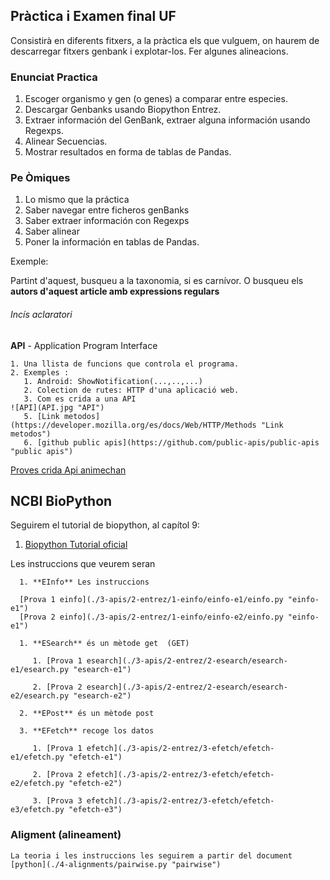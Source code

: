 ## Pràctica i Examen final UF

Consistirà en diferents fitxers, a la pràctica els que vulguem, on haurem de descarregar fitxers genbank i explotar-los. Fer algunes alineacions.


### Enunciat Practica

1. Escoger organismo y gen (o genes) a comparar entre especies.
2. Descargar Genbanks usando Biopython Entrez.
3. Extraer información del GenBank, extraer alguna información usando Regexps.
4. Alinear Secuencias.
5. Mostrar resultados en forma de tablas de Pandas.

### Pe Òmiques

1. Lo mismo que la práctica
2. Saber navegar entre ficheros genBanks
3. Saber extraer información con Regexps
4. Saber alinear
5. Poner la información en tablas de Pandas.


Exemple:

Partint d'aquest, busqueu a la taxonomia, si es carnívor.
O busqueu els **autors d'aquest article amb expressions regulars**


###### Incís aclaratori

**API** - Application Program Interface

    1. Una llista de funcions que controla el programa.
    2. Exemples : 
       1. Android: ShowNotification(...,..,...)
       2. Colection de rutes: HTTP d'una aplicació web.
       3. Com es crida a una API 
    ![API](API.jpg "API")
       5. [Link metodos](https://developer.mozilla.org/es/docs/Web/HTTP/Methods "Link metodos")
       6. [github public apis](https://github.com/public-apis/public-apis "public apis")
   
   [Proves crida Api animechan](./3-apis/1-requests/animechan.py "crida animechan")


   ## NCBI BioPython

   Seguirem el tutorial de biopython, al capítol 9:

   1. [Biopython Tutorial oficial](http://biopython.org/DIST/docs/tutorial/Tutorial.html#sec143 "biopython")
   
   Les instruccions que veurem seran

      1. **EInfo** Les instruccions 
   
      [Prova 1 einfo](./3-apis/2-entrez/1-einfo/einfo-e1/einfo.py "einfo-e1")
      [Prova 2 einfo](./3-apis/2-entrez/1-einfo/einfo-e2/einfo.py "einfo-e1")
   
      1. **ESearch** és un mètode get  (GET)
   
         1. [Prova 1 esearch](./3-apis/2-entrez/2-esearch/esearch-e1/esearch.py "esearch-e1")
   
         2. [Prova 2 esearch](./3-apis/2-entrez/2-esearch/esearch-e2/esearch.py "esearch-e2")
   
      2. **EPost** és un mètode post
   
      3. **EFetch** recoge los datos

         1. [Prova 1 efetch](./3-apis/2-entrez/3-efetch/efetch-e1/efetch.py "efetch-e1")

         2. [Prova 2 efetch](./3-apis/2-entrez/3-efetch/efetch-e2/efetch.py "efetch-e2")

         3. [Prova 3 efetch](./3-apis/2-entrez/3-efetch/efetch-e3/efetch.py "efetch-e3")

   ### Aligment (alineament)

    La teoria i les instruccions les seguirem a partir del document [python](./4-alignments/pairwise.py "pairwise")


   




